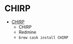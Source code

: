 # CHIRP
- [CHIRP](https://chirp.danplanet.com/projects/chirp/wiki/Home)
  -  CHIRP
  - Redmine
  - `brew cask install CHIRP`
